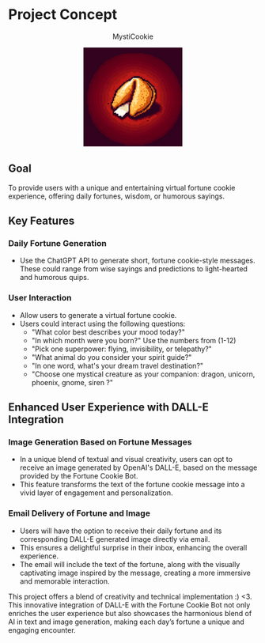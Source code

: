 # Project Concept

<p align="center">
  MystiCookie
</p>

<div align="center">
<img src="logo/mysticcookielogo.png" alt="Logo" width="200" height="200"/>
</div>


## Goal
To provide users with a unique and entertaining virtual fortune cookie experience, offering daily fortunes, wisdom, or humorous sayings.

## Key Features

### Daily Fortune Generation
- Use the ChatGPT API to generate short, fortune cookie-style messages. These could range from wise sayings and predictions to light-hearted and humorous quips.

### User Interaction
- Allow users to generate a virtual fortune cookie.
- Users could interact using the following questions:
    - "What color best describes your mood today?"
    - "In which month were you born?" Use the numbers from (1-12) 
    - "Pick one superpower: flying, invisibility, or telepathy?"
    - "What animal do you consider your spirit guide?"
    - "In one word, what's your dream travel destination?" 
    - "Choose one mystical creature as your companion: dragon, unicorn, phoenix, gnome, siren ?"

## Enhanced User Experience with DALL-E Integration

### Image Generation Based on Fortune Messages
- In a unique blend of textual and visual creativity, users can opt to receive an image generated by OpenAI's DALL-E, based on the message provided by the Fortune Cookie Bot.
- This feature transforms the text of the fortune cookie message into a vivid layer of engagement and personalization.

### Email Delivery of Fortune and Image
- Users will have the option to receive their daily fortune and its corresponding DALL-E generated image directly via email.
- This ensures a delightful surprise in their inbox, enhancing the overall experience.
- The email will include the text of the fortune, along with the visually captivating image inspired by the message, creating a more immersive and memorable interaction.

This project offers a blend of creativity and technical implementation :) <3.  
This innovative integration of DALL-E with the Fortune Cookie Bot not only enriches the user experience but also showcases the harmonious blend of AI in text and image generation, making each day’s fortune a unique and engaging encounter.



